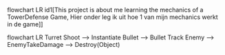 flowchart LR
    id1[This project is about me learning the mechanics of a TowerDefense Game, Hier onder leg ik uit hoe 1 van mijn mechanics werkt in de game]]


flowchart LR
    Turret Shoot --> Instantiate Bullet --> Bullet Track Enemy --> EnemyTakeDamage --> Destroy(Object)
